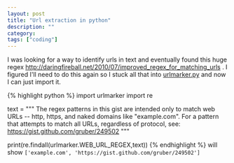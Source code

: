 ```yaml
---
layout: post
title: "Url extraction in python"
description: ""
category:
tags: ["coding"]
---
```



I was looking for a way to identify urls in text and eventually found this huge regex <http://daringfireball.net/2010/07/improved_regex_for_matching_urls> . I figured I'll need to do this again so I stuck all that into [urlmarker.py](https://github.com/rcompton/ryancompton.net/blob/master/assets/praw_drugs/urlmarker.py) and now I can just import it.

{% highlight python %}
import urlmarker
import re

text = """
The regex patterns in this gist are intended only to match web URLs -- http,
https, and naked domains like "example.com". For a pattern that attempts to
match all URLs, regardless of protocol, see: https://gist.github.com/gruber/249502
"""

print(re.findall(urlmarker.WEB_URL_REGEX,text))
{% endhighlight %}
will show `['example.com', 'https://gist.github.com/gruber/249502']`
